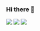 ### Hi there 👋

[![](https://awesome-github-stats.azurewebsites.net/user-stats/Knockback2003?cardType=octocat&theme=github-dark&preferLogin=false)](https://git.io/awesome-stats-card)
[![](https://github-readme-stats.vercel.app/api/top-langs/?username=Knockback2003&theme=github_dark_dimmed)](https://github.com/anuraghazra/github-readme-stats)
[![](https://github-readme-stats.vercel.app/api/wakatime?username=Knockback2003&theme=github_dark_dimmed)](https://github.com/anuraghazra/github-readme-stats)




